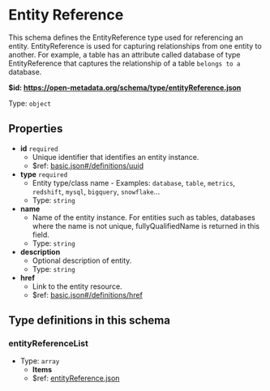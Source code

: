 # Entity Reference

This schema defines the EntityReference type used for referencing an entity. EntityReference is used for capturing relationships from one entity to another. For example, a table has an attribute called database of type EntityReference that captures the relationship of a table `belongs to a` database.

<b id="https/open-metadata.org/schema/type/entityreference.json">&#36;id: https://open-metadata.org/schema/type/entityReference.json</b>

Type: `object`

## Properties
 - **id** `required`
	 - Unique identifier that identifies an entity instance.
	 - $ref: [basic.json#/definitions/uuid](basic.md#uuid)
 - **type** `required`
	 - Entity type/class name - Examples: `database`, `table`, `metrics`, `redshift`, `mysql`, `bigquery`, `snowflake`...
	 - Type: `string`
 - **name**
	 - Name of the entity instance. For entities such as tables, databases where the name is not unique, fullyQualifiedName is returned in this field.
	 - Type: `string`
 - **description**
	 - Optional description of entity.
	 - Type: `string`
 - **href**
	 - Link to the entity resource.
	 - $ref: [basic.json#/definitions/href](basic.md#href)


## Type definitions in this schema
### entityReferenceList

 - Type: `array`
	 - **Items**
	 - $ref: [entityReference.json](entityreference.md)


